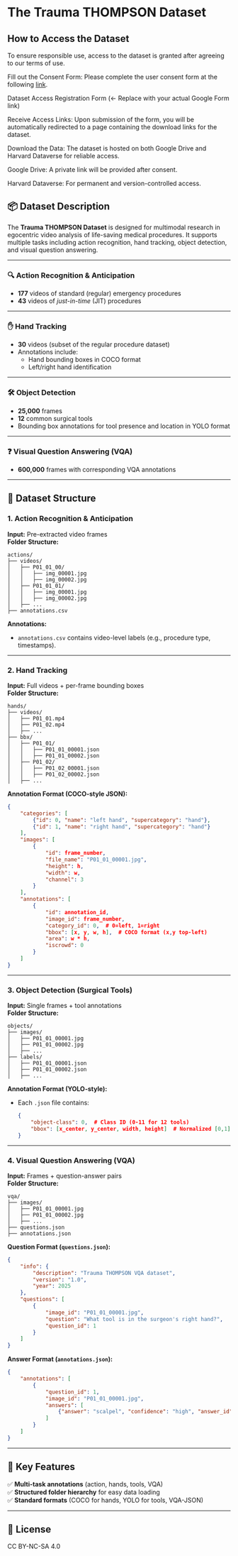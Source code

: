 # The Trauma THOMPSON Dataset

## How to Access the Dataset

To ensure responsible use, access to the dataset is granted after agreeing to our terms of use.

Fill out the Consent Form: Please complete the user consent form at the following [link](https://docs.google.com/forms/d/e/1FAIpQLSeWBzYkKBzAS5U1TwFMZDfauEgXvioega9-qtuXDbzJQ5glTQ/viewform?usp=dialog). 

Dataset Access Registration Form  (<- Replace with your actual Google Form link)

Receive Access Links: Upon submission of the form, you will be automatically redirected to a page containing the download links for the dataset.

Download the Data: The dataset is hosted on both Google Drive and Harvard Dataverse for reliable access.

Google Drive: A private link will be provided after consent.

Harvard Dataverse: For permanent and version-controlled access.


## 📦 Dataset Description

The **Trauma THOMPSON Dataset** is designed for multimodal research in egocentric video analysis of life-saving medical procedures. It supports multiple tasks including action recognition, hand tracking, object detection, and visual question answering.

---

### 🔍 Action Recognition & Anticipation
- **177** videos of standard (regular) emergency procedures  
- **43** videos of *just-in-time* (JIT) procedures  

---

### ✋ Hand Tracking
- **30** videos (subset of the regular procedure dataset)  
- Annotations include:
  - Hand bounding boxes in COCO format
  - Left/right hand identification

---

### 🛠 Object Detection
- **25,000** frames  
- **12** common surgical tools
- Bounding box annotations for tool presence and location in YOLO format

---

### ❓ Visual Question Answering (VQA)
- **600,000** frames with corresponding VQA annotations  

---

## 📁 Dataset Structure  

### **1. Action Recognition & Anticipation**  
**Input:** Pre-extracted video frames  
**Folder Structure:**  
```
actions/  
├── videos/  
│   ├── P01_01_00/  
│   │   ├── img_00001.jpg  
│   │   ├── img_00002.jpg  
│   ├── P01_01_01/  
│   │   ├── img_00001.jpg  
│   │   ├── img_00002.jpg  
│   ├── ...  
├── annotations.csv  
```  
**Annotations:**  
- `annotations.csv` contains video-level labels (e.g., procedure type, timestamps).  

---

### **2. Hand Tracking**  
**Input:** Full videos + per-frame bounding boxes  
**Folder Structure:**  
```
hands/  
├── videos/  
│   ├── P01_01.mp4  
│   ├── P01_02.mp4  
│   ├── ...  
├── bbx/  
│   ├── P01_01/  
│   │   ├── P01_01_00001.json  
│   │   ├── P01_01_00002.json  
│   ├── P01_02/  
│   │   ├── P01_02_00001.json  
│   │   ├── P01_02_00002.json  
│   ├── ...  
```  
**Annotation Format (COCO-style JSON):**  
```json
{
    "categories": [
        {"id": 0, "name": "left hand", "supercategory": "hand"},
        {"id": 1, "name": "right hand", "supercategory": "hand"}
    ],
    "images": [
        {
            "id": frame_number,
            "file_name": "P01_01_00001.jpg",
            "height": h,
            "width": w,
            "channel": 3
        }
    ],
    "annotations": [
        {
            "id": annotation_id,
            "image_id": frame_number,
            "category_id": 0,  # 0=left, 1=right
            "bbox": [x, y, w, h],  # COCO format (x,y top-left)
            "area": w * h,
            "iscrowd": 0
        }
    ]
}
```

---

### **3. Object Detection (Surgical Tools)**  
**Input:** Single frames + tool annotations  
**Folder Structure:**  
```
objects/  
├── images/  
│   ├── P01_01_00001.jpg  
│   ├── P01_01_00002.jpg  
│   ├── ...  
├── labels/  
│   ├── P01_01_00001.json  
│   ├── P01_01_00002.json  
│   ├── ...  
```  
**Annotation Format (YOLO-style):**  
- Each `.json` file contains:  
  ```json
  {
      "object-class": 0,  # Class ID (0-11 for 12 tools)
      "bbox": [x_center, y_center, width, height]  # Normalized [0,1]
  }
  ```

---

### **4. Visual Question Answering (VQA)**  
**Input:** Frames + question-answer pairs  
**Folder Structure:**  
```
vqa/  
├── images/  
│   ├── P01_01_00001.jpg  
│   ├── P01_01_00002.jpg  
│   ├── ...  
├── questions.json  
├── annotations.json  
```  

**Question Format (`questions.json`):**  
```json
{
    "info": {
        "description": "Trauma THOMPSON VQA dataset",
        "version": "1.0",
        "year": 2025
    },
    "questions": [
        {
            "image_id": "P01_01_00001.jpg",
            "question": "What tool is in the surgeon's right hand?",
            "question_id": 1
        }
    ]
}
```

**Answer Format (`annotations.json`):**  
```json
{
    "annotations": [
        {
            "question_id": 1,
            "image_id": "P01_01_00001.jpg",
            "answers": [
                {"answer": "scalpel", "confidence": "high", "answer_id": 1}
            ]
        }
    ]
}
```

---

## 📌 Key Features  
✅ **Multi-task annotations** (action, hands, tools, VQA)  
✅ **Structured folder hierarchy** for easy data loading  
✅ **Standard formats** (COCO for hands, YOLO for tools, VQA-JSON)  

---

## 📜 License  

CC BY-NC-SA 4.0